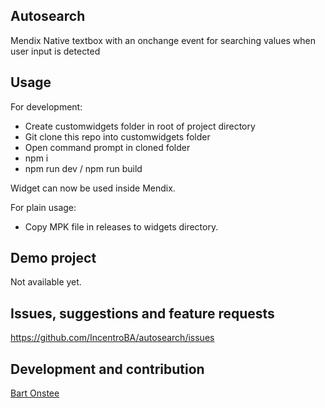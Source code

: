 ## Autosearch
Mendix Native textbox with an onchange event for searching values when user input is detected

## Usage
For development:
- Create customwidgets folder in root of project directory
- Git clone this repo into customwidgets folder
- Open command prompt in cloned folder
- npm i
- npm run dev / npm run build

Widget can now be used inside Mendix.

For plain usage:

- Copy MPK file in releases to widgets directory.

## Demo project
Not available yet.

## Issues, suggestions and feature requests
https://github.com/IncentroBA/autosearch/issues

## Development and contribution
[Bart Onstee](https://github.com/bartonstee)
